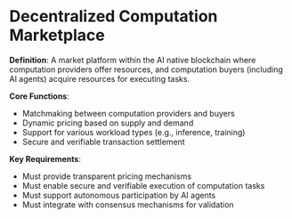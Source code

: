 # Decentralized Computation Marketplace

**Definition**: A market platform within the AI native blockchain where computation providers offer resources, and computation buyers (including AI agents) acquire resources for executing tasks.

**Core Functions**:
- Matchmaking between computation providers and buyers
- Dynamic pricing based on supply and demand
- Support for various workload types (e.g., inference, training)
- Secure and verifiable transaction settlement

**Key Requirements**:
- Must provide transparent pricing mechanisms
- Must enable secure and verifiable execution of computation tasks
- Must support autonomous participation by AI agents
- Must integrate with consensus mechanisms for validation 